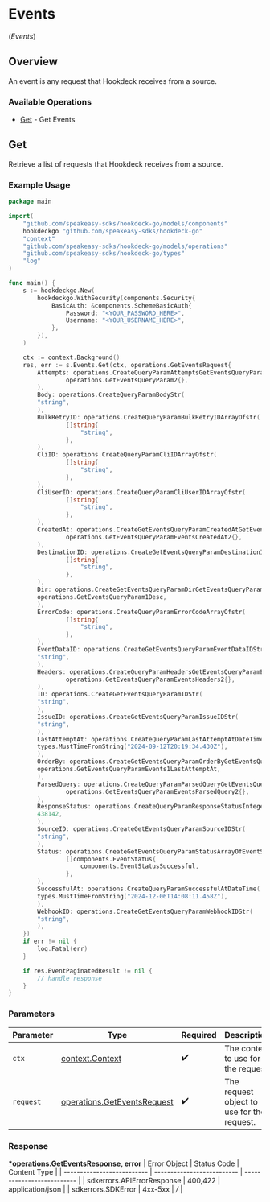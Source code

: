 # Events
(*Events*)

## Overview

An event is any request that Hookdeck receives from a source.

### Available Operations

* [Get](#get) - Get Events

## Get

Retrieve a list of requests that Hookdeck receives from a source.

### Example Usage

```go
package main

import(
	"github.com/speakeasy-sdks/hookdeck-go/models/components"
	hookdeckgo "github.com/speakeasy-sdks/hookdeck-go"
	"context"
	"github.com/speakeasy-sdks/hookdeck-go/models/operations"
	"github.com/speakeasy-sdks/hookdeck-go/types"
	"log"
)

func main() {
    s := hookdeckgo.New(
        hookdeckgo.WithSecurity(components.Security{
            BasicAuth: &components.SchemeBasicAuth{
                Password: "<YOUR_PASSWORD_HERE>",
                Username: "<YOUR_USERNAME_HERE>",
            },
        }),
    )

    ctx := context.Background()
    res, err := s.Events.Get(ctx, operations.GetEventsRequest{
        Attempts: operations.CreateQueryParamAttemptsGetEventsQueryParam2(
                operations.GetEventsQueryParam2{},
        ),
        Body: operations.CreateQueryParamBodyStr(
        "string",
        ),
        BulkRetryID: operations.CreateQueryParamBulkRetryIDArrayOfstr(
                []string{
                    "string",
                },
        ),
        CliID: operations.CreateQueryParamCliIDArrayOfstr(
                []string{
                    "string",
                },
        ),
        CliUserID: operations.CreateQueryParamCliUserIDArrayOfstr(
                []string{
                    "string",
                },
        ),
        CreatedAt: operations.CreateGetEventsQueryParamCreatedAtGetEventsQueryParamEventsCreatedAt2(
                operations.GetEventsQueryParamEventsCreatedAt2{},
        ),
        DestinationID: operations.CreateGetEventsQueryParamDestinationIDArrayOfstr(
                []string{
                    "string",
                },
        ),
        Dir: operations.CreateGetEventsQueryParamDirGetEventsQueryParam1(
        operations.GetEventsQueryParam1Desc,
        ),
        ErrorCode: operations.CreateQueryParamErrorCodeArrayOfstr(
                []string{
                    "string",
                },
        ),
        EventDataID: operations.CreateGetEventsQueryParamEventDataIDStr(
        "string",
        ),
        Headers: operations.CreateQueryParamHeadersGetEventsQueryParamEventsHeaders2(
                operations.GetEventsQueryParamEventsHeaders2{},
        ),
        ID: operations.CreateGetEventsQueryParamIDStr(
        "string",
        ),
        IssueID: operations.CreateGetEventsQueryParamIssueIDStr(
        "string",
        ),
        LastAttemptAt: operations.CreateQueryParamLastAttemptAtDateTime(
        types.MustTimeFromString("2024-09-12T20:19:34.430Z"),
        ),
        OrderBy: operations.CreateGetEventsQueryParamOrderByGetEventsQueryParamEvents1(
        operations.GetEventsQueryParamEvents1LastAttemptAt,
        ),
        ParsedQuery: operations.CreateQueryParamParsedQueryGetEventsQueryParamEventsParsedQuery2(
                operations.GetEventsQueryParamEventsParsedQuery2{},
        ),
        ResponseStatus: operations.CreateQueryParamResponseStatusInteger(
        438142,
        ),
        SourceID: operations.CreateGetEventsQueryParamSourceIDStr(
        "string",
        ),
        Status: operations.CreateGetEventsQueryParamStatusArrayOfEventStatus(
                []components.EventStatus{
                    components.EventStatusSuccessful,
                },
        ),
        SuccessfulAt: operations.CreateQueryParamSuccessfulAtDateTime(
        types.MustTimeFromString("2024-12-06T14:08:11.458Z"),
        ),
        WebhookID: operations.CreateGetEventsQueryParamWebhookIDStr(
        "string",
        ),
    })
    if err != nil {
        log.Fatal(err)
    }

    if res.EventPaginatedResult != nil {
        // handle response
    }
}
```

### Parameters

| Parameter                                                                  | Type                                                                       | Required                                                                   | Description                                                                |
| -------------------------------------------------------------------------- | -------------------------------------------------------------------------- | -------------------------------------------------------------------------- | -------------------------------------------------------------------------- |
| `ctx`                                                                      | [context.Context](https://pkg.go.dev/context#Context)                      | :heavy_check_mark:                                                         | The context to use for the request.                                        |
| `request`                                                                  | [operations.GetEventsRequest](../../models/operations/geteventsrequest.md) | :heavy_check_mark:                                                         | The request object to use for the request.                                 |


### Response

**[*operations.GetEventsResponse](../../models/operations/geteventsresponse.md), error**
| Error Object               | Status Code                | Content Type               |
| -------------------------- | -------------------------- | -------------------------- |
| sdkerrors.APIErrorResponse | 400,422                    | application/json           |
| sdkerrors.SDKError         | 4xx-5xx                    | */*                        |
